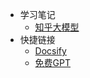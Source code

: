 * 学习笔记
  * [知乎大模型](llm/README.md)
* 快捷链接
  * [Docsify](https://docsify.js.org/#/)
  * [免费GPT](http://www.kannuo.top/)